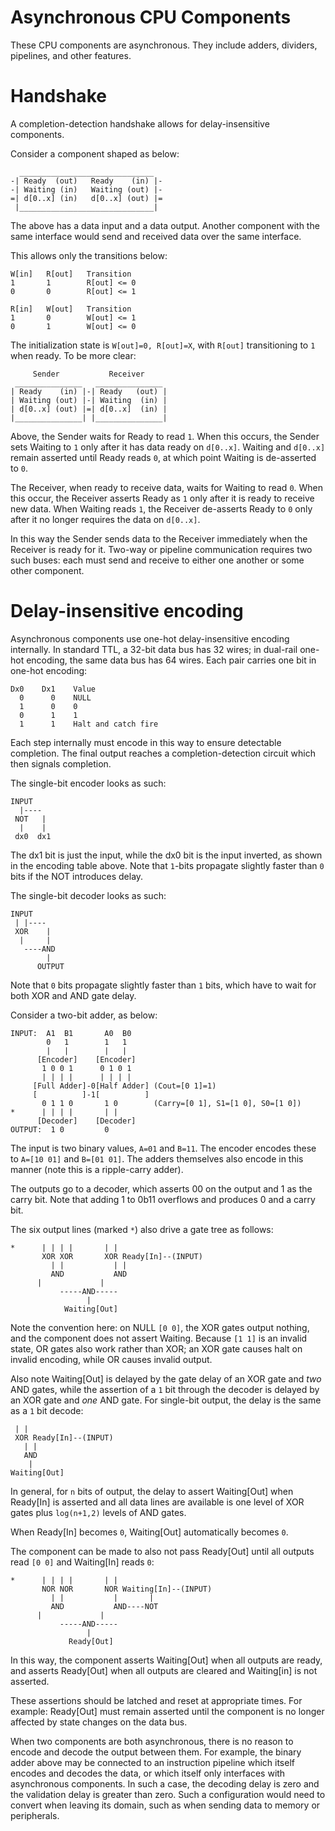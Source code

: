 Asynchronous CPU Components
===========================

These CPU components are asynchronous.  They include adders, dividers,
pipelines, and other features.

# Handshake

A completion-detection handshake allows for delay-insensitive components.

Consider a component shaped as below:
```
  ______________________________
-| Ready  (out)   Ready    (in) |-
-| Waiting (in)   Waiting (out) |-
=| d[0..x] (in)   d[0..x] (out) |=
 |______________________________|
```
The above has a data input and a data output.  Another component with the same
interface would send and received data over the same interface.

This allows only the transitions below:
```
W[in]   R[out]   Transition
1       1        R[out] <= 0
0       0        R[out] <= 1

R[in]   W[out]   Transition
1       0        W[out] <= 1
0       1        W[out] <= 0
```

The initialization  state is `W[out]=0, R[out]=X`, with `R[out]` transitioning
to `1` when ready.  To be more clear:
```
     Sender           Receiver
 _______________   _______________
| Ready    (in) |-| Ready   (out) |
| Waiting (out) |-| Waiting  (in) |
| d[0..x] (out) |=| d[0..x]  (in) |
|_______________| |_______________|
```
Above, the Sender waits for Ready to read `1`.  When this occurs, the Sender
sets Waiting to `1` only after it has data ready on `d[0..x]`.  Waiting and
`d[0..x]` remain asserted until Ready reads `0`, at which point Waiting is
de-asserted to `0`.

The Receiver, when ready to receive data, waits for Waiting to read `0`.  When
this occur, the Receiver asserts Ready as `1` only after it is ready to receive
new data.  When Waiting reads `1`, the Receiver de-asserts Ready to `0` only
after it no longer requires the data on `d[0..x]`.

In this way the Sender sends data to the Receiver immediately when the Receiver
is ready for it.  Two-way or pipeline communication requires two such buses:
each must send and receive to either one another or some other component.

# Delay-insensitive encoding

Asynchronous components use one-hot delay-insensitive encoding internally.  In
standard TTL, a 32-bit data bus has 32 wires; in dual-rail one-hot encoding,
the same data bus has 64 wires. Each pair carries one bit in one-hot encoding:
```
Dx0    Dx1    Value
  0      0    NULL
  1      0    0
  0      1    1
  1      1    Halt and catch fire
```
Each step internally must encode in this way to ensure detectable completion.
The final output reaches a completion-detection circuit which then signals
completion.

The single-bit encoder looks as such:
```
INPUT
  |----
 NOT   |
  |    |
 dx0  dx1
```
The dx1 bit is just the input, while the dx0 bit is the input inverted, as
shown in the encoding table above.  Note that `1`-bits propagate slightly
faster than `0` bits if the NOT introduces delay.

The single-bit decoder looks as such:
```
INPUT
 | |----
 XOR    |
  |     |
   ----AND
        |
      OUTPUT
```
Note that `0` bits propagate slightly faster than `1` bits, which have to wait
for both XOR and AND gate delay.

Consider a two-bit adder, as below:
```
INPUT:  A1  B1       A0  B0
        0   1        1   1
        |   |        |   |
      [Encoder]    [Encoder]
       1 0 0 1      0 1 0 1
       | | | |      | | | |
     [Full Adder]-0[Half Adder] (Cout=[0 1]=1)
     [          ]-1[          ]
       0 1 1 0       1 0        (Carry=[0 1], S1=[1 0], S0=[1 0])
*      | | | |       | |
      [Decoder]    [Decoder]
OUTPUT:  1 0         0
```
The input is two binary values, `A=01` and `B=11`.  The encoder encodes these
to `A=[10 01]` and `B=[01 01]`.  The adders themselves also encode in this
manner (note this is a ripple-carry adder).

The outputs go to a decoder, which asserts 00 on the output and 1 as the carry
bit.  Note that adding 1 to 0b11 overflows and produces 0 and a carry bit.

The six output lines (marked `*`) also drive a gate tree as follows:
```
*      | | | |       | |
       XOR XOR       XOR Ready[In]--(INPUT)
         | |           | |
         AND           AND
	  |             |
           -----AND-----
                 |
            Waiting[Out]
```
Note the convention here:  on NULL `[0 0]`, the XOR gates output nothing, and
the component does not assert Waiting.  Because `[1 1]` is an invalid state,
OR gates also work rather than XOR; an XOR gate causes halt on invalid
encoding, while OR causes invalid output.

Also note Waiting[Out] is delayed by the gate delay of an XOR gate and *two*
AND gates, while the assertion of a `1` bit through the decoder is delayed
by an XOR gate and *one* AND gate.  For single-bit output, the delay is the
same as a `1` bit decode:
```
 | |
 XOR Ready[In]--(INPUT)
   | |
   AND
    |
Waiting[Out]
```
In general, for `n` bits of output, the delay to assert Waiting[Out] when
Ready[In] is asserted and all data lines are available is one level of XOR
gates plus `log(n+1,2)` levels of AND gates.

When Ready[In] becomes `0`, Waiting[Out] automatically becomes `0`.

The component can be made to also not pass Ready[Out] until all outputs read
`[0 0]` and Waiting[In] reads `0`:
```
*      | | | |       | |
       NOR NOR       NOR Waiting[In]--(INPUT)
         | |           |       |
         AND           AND----NOT
	  |             |
           -----AND-----
                 |
             Ready[Out]
```
In this way, the component asserts Waiting[Out] when all outputs are ready,
and asserts Ready[Out] when all outputs are cleared and Waiting[in] is not
asserted.

These assertions should be latched and reset at appropriate times.  For
example: Ready[Out] must remain asserted until the component is no longer
affected by state changes on the data bus.

When two components are both asynchronous, there is no reason to encode and
decode the output between them.  For example, the binary adder above may be
connected to an instruction pipeline which itself encodes and decodes the
data, or which itself only interfaces with asynchronous components.  In such
a case, the decoding delay is zero and the validation delay is greater than
zero.  Such a configuration would need to convert when leaving its domain,
such as when sending data to memory or peripherals.
